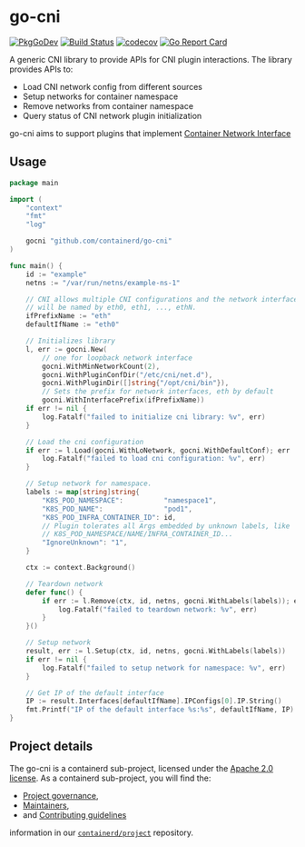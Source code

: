 # go-cni

[![PkgGoDev](https://pkg.go.dev/badge/github.com/containerd/go-cni)](https://pkg.go.dev/github.com/containerd/go-cni)
[![Build Status](https://github.com/containerd/go-cni/workflows/CI/badge.svg)](https://github.com/containerd/go-cni/actions?query=workflow%3ACI)
[![codecov](https://codecov.io/gh/containerd/go-cni/branch/main/graph/badge.svg)](https://codecov.io/gh/containerd/go-cni)
[![Go Report Card](https://goreportcard.com/badge/github.com/containerd/go-cni)](https://goreportcard.com/report/github.com/containerd/go-cni)

A generic CNI library to provide APIs for CNI plugin interactions. The library provides APIs to:

- Load CNI network config from different sources  
- Setup networks for container namespace
- Remove networks from container namespace
- Query status of CNI network plugin initialization

go-cni aims to support plugins that implement [Container Network Interface](https://github.com/containernetworking/cni)

## Usage
```go
package main

import (
	"context"
	"fmt"
	"log"

	gocni "github.com/containerd/go-cni"
)

func main() {
	id := "example"
	netns := "/var/run/netns/example-ns-1"

	// CNI allows multiple CNI configurations and the network interface
	// will be named by eth0, eth1, ..., ethN.
	ifPrefixName := "eth"
	defaultIfName := "eth0"

	// Initializes library
	l, err := gocni.New(
		// one for loopback network interface
		gocni.WithMinNetworkCount(2),
		gocni.WithPluginConfDir("/etc/cni/net.d"),
		gocni.WithPluginDir([]string{"/opt/cni/bin"}),
		// Sets the prefix for network interfaces, eth by default
		gocni.WithInterfacePrefix(ifPrefixName))
	if err != nil {
		log.Fatalf("failed to initialize cni library: %v", err)
	}

	// Load the cni configuration
	if err := l.Load(gocni.WithLoNetwork, gocni.WithDefaultConf); err != nil {
		log.Fatalf("failed to load cni configuration: %v", err)
	}

	// Setup network for namespace.
	labels := map[string]string{
		"K8S_POD_NAMESPACE":          "namespace1",
		"K8S_POD_NAME":               "pod1",
		"K8S_POD_INFRA_CONTAINER_ID": id,
		// Plugin tolerates all Args embedded by unknown labels, like
		// K8S_POD_NAMESPACE/NAME/INFRA_CONTAINER_ID...
		"IgnoreUnknown": "1",
	}

	ctx := context.Background()

	// Teardown network
	defer func() {
		if err := l.Remove(ctx, id, netns, gocni.WithLabels(labels)); err != nil {
			log.Fatalf("failed to teardown network: %v", err)
		}
	}()

	// Setup network
	result, err := l.Setup(ctx, id, netns, gocni.WithLabels(labels))
	if err != nil {
		log.Fatalf("failed to setup network for namespace: %v", err)
	}

	// Get IP of the default interface
	IP := result.Interfaces[defaultIfName].IPConfigs[0].IP.String()
	fmt.Printf("IP of the default interface %s:%s", defaultIfName, IP)
}
```

## Project details

The go-cni is a containerd sub-project, licensed under the [Apache 2.0 license](./LICENSE).
As a containerd sub-project, you will find the:

 * [Project governance](https://github.com/containerd/project/blob/main/GOVERNANCE.md),
 * [Maintainers](https://github.com/containerd/project/blob/main/MAINTAINERS),
 * and [Contributing guidelines](https://github.com/containerd/project/blob/main/CONTRIBUTING.md)

information in our [`containerd/project`](https://github.com/containerd/project) repository.
